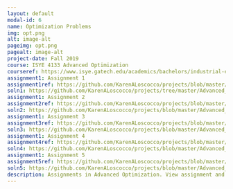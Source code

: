 ```yaml
---
layout: default
modal-id: 6
name: Optimization Problems
img: opt.png
alt: image-alt
pageimg: opt.png
pagealt: image-alt
project-date: Fall 2019
course: ISYE 4133 Advanced Optimization
courseref: https://www.isye.gatech.edu/academics/bachelors/industrial-engineering/courses
assignment1: Assignment 1
assignment1ref: https://github.com/KarenALoscocco/projects/blob/master/Advanced_Optimization_Assignments/Assignment1/assignment1.pdf
soln1: https://github.com/KarenALoscocco/projects/tree/master/Advanced_Optimization_Assignments/Assignment1/Karen%20Soln
assignment1: Assignment 2
assignment2ref: https://github.com/KarenALoscocco/projects/blob/master/Advanced_Optimization_Assignments/Assignment2/assignment2.pdf
soln2: https://github.com/KarenALoscocco/projects/blob/master/Advanced_Optimization_Assignments/Assignment2/KarenLoscocco_Assignment%202.pdf
assignment1: Assignment 3
assignment3ref: https://github.com/KarenALoscocco/projects/blob/master/Advanced_Optimization_Assignments/Assignment3/assignment3.pdf
soln3: https://github.com/KarenALoscocco/projects/blob/master/Advanced_Optimization_Assignments/Assignment3/KarenLoscocco_Assignment3.pdf
assignment1: Assignment 4
assignment4ref: https://github.com/KarenALoscocco/projects/blob/master/Advanced_Optimization_Assignments/Assignment4/assignment4.pdf
soln4: https://github.com/KarenALoscocco/projects/blob/master/Advanced_Optimization_Assignments/Assignment4/KarenLoscoccoAssignment4.pdf
assignment1: Assignment 5
assignment5ref: https://github.com/KarenALoscocco/projects/blob/master/Advanced_Optimization_Assignments/Assignment5/assignment5.pdf
soln5: https://github.com/KarenALoscocco/projects/blob/master/Advanced_Optimization_Assignments/Assignment5/Assignment5_KarenLoscocco.pdf
description: Assignments in Advanced Optimization. View assignment and my solution. Mathmatical formulations and implementations in Python using Gurobi optimizer are included.
---
```

